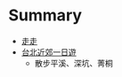 # Summary

* [走走](README.md)
* [台北近郊一日遊](taipei_one/tai_bei_jin_jiao_yi_ri_you.md)
   * 散步平溪、深坑、菁桐

